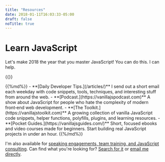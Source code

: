 ```yaml
---
title: "Resources"
date: 2018-01-11T16:03:33-05:00
draft: false
noTitle: true
---
```


# Learn JavaScript

Let's make 2018 the year that you master&nbsp;JavaScript! You can do this. I can help.

{{<cta for="resources">}}

<div class="list-spaced">
{{%md%}}
- **[Daily Developer Tips.](/articles/)** I send out a short email each weekday with code snippets, tools, techniques, and interesting stuff from around the web.
- **[Podcast.](https://vanillajspodcast.com)** A show about JavaScript for people who hate the complexity of modern front‑end web development.
- **[The Toolkit.](https://vanillajstoolkit.com)** A growing collection of vanilla JavaScript code snippets, helper functions, polyfills, plugins, and learning resources.
- **[Pocket Guides.](https://vanillajsguides.com/)** Short, focused ebooks and video courses made for beginners. Start building real JavaScript projects in under an hour.
{{%/md%}}
</div>

I'm also available for [speaking engagements, team training, and JavaScript consulting](/talks/). Can find what you're looking for? [Search for it](/search) or [email me directly](/about).